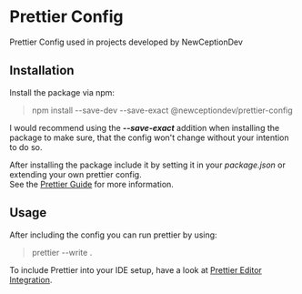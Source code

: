 # Prettier Config

Prettier Config used in projects developed by NewCeptionDev

## Installation

Install the package via npm:
> npm install --save-dev --save-exact @newceptiondev/prettier-config

I would recommend using the ***--save-exact*** addition when installing the package to make sure, that the config won't change without your intention to do so.

After installing the package include it by setting it in your *package.json* or extending your own prettier config.<br>
See the [Prettier Guide](https://prettier.io/docs/en/configuration.html#sharing-configurations) for more information.

## Usage

After including the config you can run prettier by using:
> prettier --write .

To include Prettier into your IDE setup, have a look at [Prettier Editor Integration](https://prettier.io/docs/en/editors.html).
